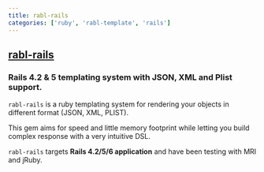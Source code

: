 ```yaml
---
title: rabl-rails
categories: ['ruby', 'rabl-template', 'rails']
---
```

## [rabl-rails](https://github.com/ccocchi/rabl-rails)

### Rails 4.2 & 5 templating system with JSON, XML and Plist support.


`rabl-rails` is a ruby templating system for rendering your objects in different format (JSON, XML, PLIST).

This gem aims for speed and little memory footprint while letting you build complex response with a very intuitive DSL.

`rabl-rails` targets **Rails 4.2/5/6 application** and have been testing with MRI and jRuby.
